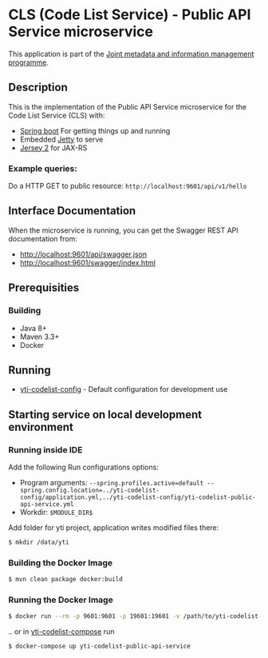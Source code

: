 # CLS (Code List Service) - Public API Service microservice

This application is part of the [Joint metadata and information management programme](https://wiki.julkict.fi/julkict/yti).

## Description

This is the implementation of the Public API Service microservice for the Code List Service (CLS) with:

* [Spring boot] For getting things up and running
* Embedded [Jetty] to serve
* [Jersey 2] for JAX-RS

### Example queries:

Do a HTTP GET to public resource:
`http://localhost:9601/api/v1/hello`

## Interface Documentation

When the microservice is running, you can get the Swagger REST API documentation from:
- [http://localhost:9601/api/swagger.json](http://localhost:9601/api/swagger.json)
- [http://localhost:9601/swagger/index.html](http://localhost:9601/swagger/index.html)

## Prerequisities

### Building
- Java 8+
- Maven 3.3+
- Docker

## Running

- [yti-codelist-config](https://github.com/vrk-yti/yti-codelist-config) - Default configuration for development use

## Starting service on local development environment

### Running inside IDE

Add the following Run configurations options:

- Program arguments: `--spring.profiles.active=default --spring.config.location=../yti-codelist-config/application.yml,../yti-codelist-config/yti-codelist-public-api-service.yml`
- Workdir: `$MODULE_DIR$`

Add folder for yti project, application writes modified files there:

```bash
$ mkdir /data/yti
```


### Building the Docker Image

```bash
$ mvn clean package docker:build
```

### Running the Docker Image

```bash
$ docker run --rm -p 9601:9601 -p 19601:19601 -v /path/to/yti-codelist-config:/config --name=yti-codelist-public-api-service yti-codelist-public-api-service -a --spring.config.location=/config/application.yml,/config/yti-codelist-public-api-service.yml
```

.. or in [yti-codelist-compose](https://github.com/vrk-yti/yti-codelist-compose/) run

```bash
$ docker-compose up yti-codelist-public-api-service
```

[Spring boot]:http://projects.spring.io/spring-boot/
[Jetty]:http://www.eclipse.org/jetty/
[Jersey 2]:https://jersey.java.net
